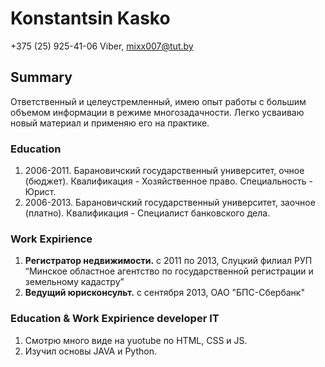 # **Konstantsin Kasko**
+375 (25) 925-41-06 Viber, mixx007@tut.by

## Summary ##

Ответственный и целеустремленный, имею опыт работы с большим объемом информации в режиме многозадачности.
Легко усваиваю новый материал и применяю его на практике.

### Education ###
1. 2006-2011. Барановичский государственный университет, очное (бюджет). Квалификация - Хозяйственное право.	Специальность -	Юрист.
2. 2006-2013. Барановичский государственный университет, заочное (платно). Квалификация - Специалист банковского дела.

### Work Expirience ###
1. **Регистратор недвижимости.** с 2011 по 2013, Слуцкий филиал РУП “Минское областное агентство по государственной регистрации и земельному кадастру” 
2. **Ведущий юрисконсульт.** с сентября 2013, ОАО "БПС-Сбербанк"    

### Education & Work Expirience developer IT ###
1. Смотрю много виде на yuotube по HTML, CSS и JS.
2. Изучил основы JAVA и Python.





